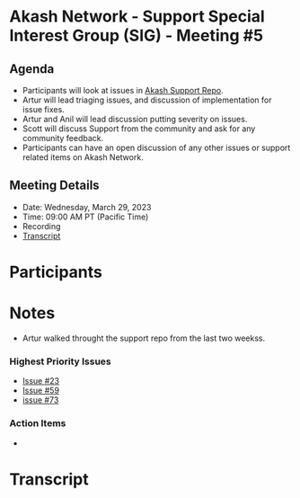 

# Akash Network - Support Special Interest Group (SIG) - Meeting #5

## Agenda

- Participants will look at issues in [Akash Support Repo](https://github.com/akash-network/support/issues). 
- Artur will lead triaging issues, and discussion of implementation for issue fixes.
- Artur and Anil will lead discussion putting severity on issues. 
- Scott will discuss Support from the community and ask for any community feedback. 
- Participants can have an open discussion of any other issues or support related items on Akash Network.

## Meeting Details

- Date: Wednesday, March 29, 2023
- Time: 09:00 AM PT (Pacific Time)
- Recording
- [Transcript](#transcript)

# Participants



# Notes

- Artur walked throught the support repo from the last two weekss.

### Highest Priority Issues

- [Issue #23](https://github.com/akash-network/support/issues/23)
- [Issue #59](https://github.com/akash-network/support/issues/59)
- [issue #73](https://github.com/akash-network/support/issues/73)

### Action Items

- 


# **Transcript**
